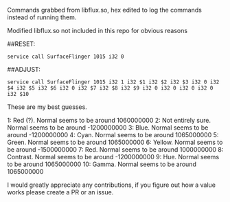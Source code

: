 Commands grabbed from libflux.so, hex edited to log the commands instead of running them.

Modified libflux.so not included in this repo for obvious reasons

##RESET:
```
service call SurfaceFlinger 1015 i32 0
```

##ADJUST:
```
service call SurfaceFlinger 1015 i32 1 i32 $1 i32 $2 i32 $3 i32 0 i32 $4 i32 $5 i32 $6 i32 0 i32 $7 i32 $8 i32 $9 i32 0 i32 0 i32 0 i32 0 i32 $10
```

These are my best guesses.

1: Red (?). Normal seems to be around 1060000000
2: Not entirely sure. Normal seems to be around -1200000000
3: Blue. Normal seems to be around -1200000000
4: Cyan. Normal seems to be around 1065000000
5: Green. Normal seems to be around 1065000000
6: Yellow. Normal seems to be around -1500000000
7: Red. Normal seems to be around 1000000000
8: Contrast. Normal seems to be around -1200000000
9: Hue. Normal seems to be around 1065000000
10: Gamma. Normal seems to be around 1065000000

I would greatly appreciate any contributions, if you figure out how a value works please create a PR or an issue.
